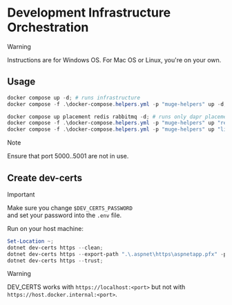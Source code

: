 # Development Infrastructure Orchestration

> [!WARNING]  
>	Instructions are for Windows OS. For Mac OS or Linux, you're on your own.

## Usage

```powershell
docker compose up -d; # runs infrastructure
docker compose -f .\docker-compose.helpers.yml -p "muge-helpers" up -d;
```

```powershell
docker compose up placement redis rabbitmq -d; # runs only dapr placement, redis and rabbitmq
docker compose -f .\docker-compose.helpers.yml -p "muge-helpers" up "redis-insight" -d;
docker compose -f .\docker-compose.helpers.yml -p "muge-helpers" up "linqpad-dapr" -d;
```

> [!NOTE]  
>	Ensure that port 5000..5001 are not in use.


## Create dev-certs

> [!IMPORTANT]  
> Make sure you change `$DEV_CERTS_PASSWORD`  
> and set your password into the `.env` file.

Run on your host machine:

```powershell
Set-Location ~;
dotnet dev-certs https --clean;
dotnet dev-certs https --export-path ".\.aspnet\https\aspnetapp.pfx" -p $DEV_CERTS_PASSWORD;
dotnet dev-certs https --trust;
```

> [!WARNING]  
> DEV_CERTS works with `https://localhost:<port>` but not with `https://host.docker.internal:<port>`.

